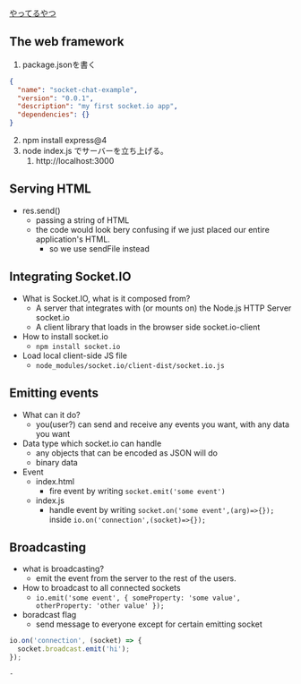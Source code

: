<a href="https://socket.io/get-started/chat">やってるやつ</a>

## The web framework

1. package.jsonを書く
```json
{
  "name": "socket-chat-example",
  "version": "0.0.1",
  "description": "my first socket.io app",
  "dependencies": {}
}
```
2. npm install express@4
3. node index.js でサーバーを立ち上げる。
   1. <a hred="http://localhost:3000">http://localhost:3000</a>

## Serving HTML

- res.send()
  - passing a string of HTML
  - the code would look bery confusing if we just placed our entire application's HTML.
    - so we use sendFile instead

## Integrating Socket.IO

- What is Socket.IO, what is it composed from?
  - A server that integrates with (or mounts on) the Node.js HTTP Server socket.io
  - A client library that loads in the browser side socket.io-client
- How to install socket.io
  - ```npm install socket.io```
- Load local client-side JS file
  - ```node_modules/socket.io/client-dist/socket.io.js```

## Emitting events
- What can it do?
  - you(user?) can send and receive any events you want, with any data you want
- Data type which socket.io can handle
  - any objects that can be encoded as JSON will do
  - binary data
- Event
  - index.html
    - fire event by writing ```socket.emit('some event')```
  - index.js
    - handle event by writing ```socket.on('some event',(arg)=>{});``` inside ```io.on('connection',(socket)=>{});```

## Broadcasting

- what is broadcasting?
  - emit the event from the server to the rest of the users.
- How to broadcast to all connected sockets
  - ```io.emit('some event', { someProperty: 'some value', otherProperty: 'other value' });```
- boradcast flag
  - send message to everyone except for certain emitting socket
```js
io.on('connection', (socket) => {
  socket.broadcast.emit('hi');
});
```
    - 